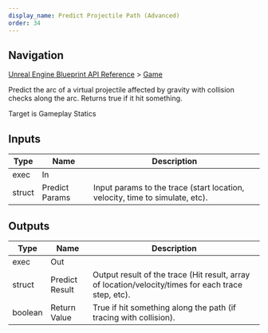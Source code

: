 ```yaml
---
display_name: Predict Projectile Path (Advanced)
order: 34
---
```

## Navigation

[Unreal Engine Blueprint API Reference](https://dev.epicgames.com/documentation/en-us/unreal-engine/BlueprintAPI) > [Game](https://dev.epicgames.com/documentation/en-us/unreal-engine/BlueprintAPI/Game)

Predict the arc of a virtual projectile affected by gravity with collision checks along the arc.
Returns true if it hit something.

Target is Gameplay Statics

## Inputs

| Type | Name | Description |
| --- | --- | --- |
| exec | In |  |
| struct | Predict Params | Input params to the trace (start location, velocity, time to simulate, etc). |

## Outputs

| Type | Name | Description |
| --- | --- | --- |
| exec | Out |  |
| struct | Predict Result | Output result of the trace (Hit result, array of location/velocity/times for each trace step, etc). |
| boolean | Return Value | True if hit something along the path (if tracing with collision). |
